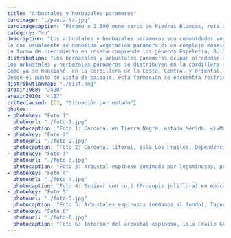 ```yaml
---
title: "Arbustales y herbazales parameros"
cardimage: "./pancarta.jpg"
cardimagecaption: "Páramo a 3.500 msnm cerca de Piedras Blancas, ruta de Torondoy hacia La Lagunita, estado Mérida. <i>Giuseppe Colonnello</i>"
category: "vu"
description: "Los arbustales y herbazales parameros son comunidades vegetales típicas de las zonas altoandinas por encima del límite de los bosques y el límite entre ambos depende de las condiciones locales de temperatura, la longitud de la estación seca y la masa relativa de las cadenas montañosas (Azócar & Fariñas 2003). Por ejemplo, para la cordillera de Mérida, Monasterio y Reyes (1980) reportan vegetación de páramo a 2.500 m. Por su parte, Azócar y Fariña (2003) definen el límite inferior de la formación en 3.000 m para las vertientes secas y 3.400 m para las húmedas. Es posible observar algunos parches reconocidos como vegetación paramoide a elevaciones menores que las señaladas para la cordillera de los Andes, tanto en las zonas más altas de la cordillera de la Costa como en el macizo de Chimantá, en Guayana (Huber & Alarcón 1988). Esta formación se desarrolla en ambientes microtérmicos (< 9°C) que pueden ser secos o húmedos dependiendo de la vertiente de la montaña donde se encuentren, es decir, si están en sombra de lluvia o no.<br><br>
Lo que usualmente se denomina vegetación paramera es un complejo mosaico de arbustales y herbazales (Foto 1) que varía ampliamente en su fisionomía y constitución florística. Suele estar conformado por una mezcla de rosetas acaulescentes perennes, cojines, graminoides en macolla (Foto 2), arbustos esclerófilos, rosetas acaulescentes gigantes y árboles bajos del género Polylepis (Huber & Alarcón 1988, Azócar & Fariñas 2003, Ataroff & Sarmiento 2004).<br><br>
La forma de crecimiento en roseta comprende los géneros Espeletia, Ruilopezia, Espeletiopsis y Coespeletia (Foto 3). Los graminoides en macolla están conformados por especies gramíneas de los géneros Poa, Agrostis, Muhlenbergia, la ciperácea Carex amicta y las iridáceas Sisyrinchium y Luzula. Por su parte, los cojines incluyen especies como Aciachne pulvinata, Werneria, Mona meridensis y Azorella julianii, entre otras. El grupo arbustivo comúnmente se encuentra conformado por los géneros Hypericum, Vaccinium, Draba y Hesperomeles. El género arbóreo que puede acompañar a esta formación se encuentra representado únicamente por Polylepis (Azócar & Fariñas 2003)."
distribution: "Los herbazales y arbustales parameros ocupan alrededor de 2.420 km2 ( com. pers. E. Chacón, cit. Azócar y Fariñas (2003). En la investigación de 2010, el estimado fue de aproximadamente 4.117 km2, una cifra 70% mayor (Figura 1). Para inferir este valor de superficie se definió el límite inferior de los páramos tomando las curvas de nivel de 2.800 y 3.000 metros para la cordillera andina. Aunque ese límite es variable y depende de las condiciones locales, concuerda con los valores manejados por otros especialistas para estudios regionales (Josse et al. 2009). Si bien esto puede generar subestimaciones o sobreestimaciones en superficie, el método ofrece la ventaja de subsanar el efecto de las nubes que casi siempre están presentes en la región y obstaculizan la lectura de imágenes satelitales. El método compensa, también, las limitaciones que suelen enfrentarse en la obtención de imágenes por radar en zonas montañosas.<br><br>
Los arbustales y herbazales parameros se distribuyen en la cordillera de Mérida desde el estado Lara, hasta el páramo El Tamá, ubicado en la frontera entre el estado Táchira y Colombia. También se encuentran en la Sierra de Perijá, donde el páramo comienza a los 2.800 m (Schubert 1976). No obstante, su distribución es fragmentada y su parche de mayor extensión está asociado al estado Mérida (Figura 1).<br><br>
Como ya se mencionó, en la cordillera de la Costa, Central y Oriental, se reconoce la presencia de una comunidad vegetal que se ha llamado “subpáramo arbustivo costero” por sus llamativas afinidades florísticas con subpáramos andinos (Huber & Alarcón 1988) [Figura 1]. Esta unidad aparece alrededor de los 2.000 m en la cordillera de la Costa Central (El Ávila, silla de Caracas y pico Naiguatá) y a menor altitud, en la Cordillera de la Costa Oriental (cerro Turimiquire) (Steyermark 1966, Steyermark & Huber 1978).<br><br>
Desde el punto de vista de paisaje, esta formación se encuentra restringida a las subregiones montañosas del norte de Venezuela (D1, D2, D42 y D43, D51) [vid. supra, cap. I: Figura 9]."
distributionmap: "./dist.png"
areain1988: "2420"
areain2010: "4117"
criteriaused: [C2, "Situación por estado"]
photos:
- photokey: "Foto 1"
  photourl: "./foto-1.jpg"
  photocaption: "Foto 1: Cardonal en Tierra Negra, estado Mérida. <i>Mariana Hernández-Montilla</i>"
- photokey: "Foto 2"
  photourl: "./foto-2.jpg"
  photocaption: "Foto 2: Cardonal litoral, isla Los Frailes, Dependencias Federales. <i>María José Chávez</i>"
- photokey: "Foto 3"
  photourl: "./foto-3.jpg"
  photocaption: "Foto 3: Arbustal espinoso dominado por leguminosas, península de Macanao, isla de Margarita. <i>Franklin Rojas Suárez</i>"
- photokey: "Foto 4"
  photourl: "./foto-4.jpg"
  photocaption: "Foto 4: Espinar con cují (Prosopis juliflora) en época de lluvias, valle del río Tocuyo, estado Lara. <i>Otto Huber</i>"
- photokey: "Foto 5"
  photourl: "./foto-5.jpg"
  photocaption: "Foto 5: Arbustales espinosos (médanos al fondo), Tapuri, camino hacia Castillete, península de La Goajira, estado Zulia. <i>María Gabriela Montiel-Villalobos</i>"
- photokey: "Foto 6"
  photourl: "./foto-6.jpg"
  photocaption: "Foto 6: Interior del arbustal espinoso, isla Fraile Grande (sotavento), archipiélago Los Frailes. <i>Oscar Lasso-Alcalá</i>"
---
```

